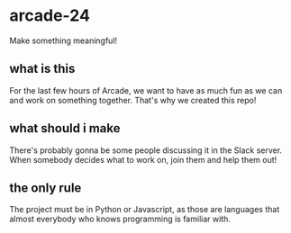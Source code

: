 # arcade-24
Make something meaningful! 

## what is this
For the last few hours of Arcade, we want to have as much fun as we can and work on something together. That's why we created this repo!

## what should i make
There's probably gonna be some people discussing it in the Slack server. When somebody decides what to work on, join them and help them out!

## the only rule
The project must be in Python or Javascript, as those are languages that almost everybody who knows programming is familiar with.
